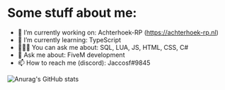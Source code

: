# Some stuff about me:
- 🔭 I’m currently working on: Achterhoek-RP (https://achterhoek-rp.nl)
- 🌱 I’m currently learning: TypeScript
- 👨🏽‍💻 You can ask me about: SQL, LUA, JS, HTML, CSS, C#
- 💬 Ask me about: FiveM development
- 📫 How to reach me (discord): Jaccosf#9845

![Anurag's GitHub stats](https://github-readme-stats.vercel.app/api?username=Jaccosf&count_private=true&show_icons=true&theme=react)

<!-- [![Top Langs](https://github-readme-stats.vercel.app/api/top-langs/?username=Jaccosf)](https://github.com/anuraghazra/github-readme-stats)
 -->
<!--
**Jaccosf/Jaccosf** is a ✨ _special_ ✨ repository because its `README.md` (this file) appears on your GitHub profile.

Here are some ideas to get you started:

- 🔭 I’m currently working on ...
- 🌱 I’m currently learning ...
- 👯 I’m looking to collaborate on ...
- 🤔 I’m looking for help with ...
- 💬 Ask me about ...
- 📫 How to reach me: ...
- 😄 Pronouns: ...
- ⚡ Fun fact: ...
-->
